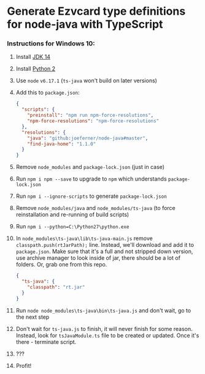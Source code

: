 # Generate Ezvcard type definitions for node-java with TypeScript

### Instructions for Windows 10:

1. Install [JDK 14](https://www.oracle.com/java/technologies/javase-jdk14-downloads.html)
1. Install [Python 2](https://www.python.org/downloads/windows/)
1. Use `node` `v6.17.1` (`ts-java` won't build on later versions)
1. Add this to `package.json`:

   ```json
   {
     "scripts": {
       "preinstall": "npm run npm-force-resolutions",
       "npm-force-resolutions": "npm-force-resolutions"
     },
     "resolutions": {
       "java": "github:joeferner/node-java#master",
       "find-java-home": "1.1.0"
     }
   }
   ```

1. Remove `node_modules` and `package-lock.json` (just in case)
1. Run `npm i npm --save` to upgrade to `npm` which understands `package-lock.json`
1. Run `npm i --ignore-scripts` to generate `package-lock.json`
1. Remove `node_modules/java` and `node_modules/ts-java` (to force reinstallation and re-running of build scripts)
1. Run `npm i --python=C:\Python27\python.exe`
1. In `node_modules\ts-java\lib\ts-java-main.js` remove `classpath.push(rtJarPath);` line. Instead, we'll download and add it to `package.json`. Make sure that it's a full and not stripped down version, use archive manager to look inside of jar, there should be a lot of folders. Or, grab one from this repo.

   ```json
   {
     "ts-java": {
       "classpath": "rt.jar"
     }
   }
   ```

1. Run `node node_modules\ts-java\bin\ts-java.js` and don't wait, go to the next step
1. Don't wait for `ts-java.js` to finish, it will never finish for some reason. Instead, look for `tsJavaModule.ts` file to be created or updated. Once it's there - terminate script.
1. ???
1. Profit!
